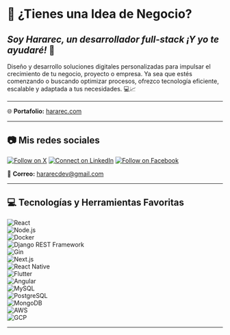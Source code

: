 # 🌟 ¿Tienes una Idea de Negocio?

## _Soy Hararec, un desarrollador full-stack ¡Y yo te ayudaré!_ 🚀

Diseño y desarrollo soluciones digitales personalizadas para impulsar el crecimiento de tu negocio, proyecto o empresa. Ya sea que estés comenzando o buscando optimizar procesos, ofrezco tecnología eficiente, escalable y adaptada a tus necesidades. 💻📈

---

🌐 **Portafolio:** [hararec.com](https://hararec.com)  

---

## 📷 Mis redes sociales  
[![Follow on X](https://img.shields.io/badge/Follow_on_X-1DA1F2?style=for-the-badge&logo=X&logoColor=white)](https://x.com/hararec_dev)
[![Connect on LinkedIn](https://img.shields.io/badge/Connect_on_LinkedIn-0077B5?style=for-the-badge&logo=linkedin&logoColor=white)](https://www.linkedin.com/in/hararec-dev/)
[![Follow on Facebook](https://img.shields.io/badge/Follow_on_Facebook-1877F2?style=for-the-badge&logo=facebook&logoColor=white)](https://www.facebook.com/hararec.medinagonzalez/)

📧 **Correo:** [hararecdev@gmail.com](mailto:hararecdev@gmail.com)  

---

## 💻 Tecnologías y Herramientas Favoritas 
![React](https://img.shields.io/badge/-React-61DAFB?logo=react&logoColor=white&style=flat)  
![Node.js](https://img.shields.io/badge/-Node.js-339933?logo=node.js&logoColor=white&style=flat)  
![Docker](https://img.shields.io/badge/-Docker-2496ED?logo=docker&logoColor=white&style=flat)  
![Django REST Framework](https://img.shields.io/badge/-Django%20REST%20Framework-092E20?logo=django&logoColor=white&style=flat)  
![Gin](https://img.shields.io/badge/-Gin-00ADD8?logo=go&logoColor=white&style=flat)  
![Next.js](https://img.shields.io/badge/-Next.js-000000?logo=next.js&logoColor=white&style=flat)  
![React Native](https://img.shields.io/badge/-React%20Native-61DAFB?logo=react&logoColor=white&style=flat)  
![Flutter](https://img.shields.io/badge/-Flutter-02569B?logo=flutter&logoColor=white&style=flat)  
![Angular](https://img.shields.io/badge/-Angular-DD0031?logo=angular&logoColor=white&style=flat)  
![MySQL](https://img.shields.io/badge/-MySQL-4479A1?logo=mysql&logoColor=white&style=flat)  
![PostgreSQL](https://img.shields.io/badge/-PostgreSQL-336791?logo=postgresql&logoColor=white&style=flat)  
![MongoDB](https://img.shields.io/badge/-MongoDB-47A248?logo=mongodb&logoColor=white&style=flat)  
![AWS](https://img.shields.io/badge/-AWS-232F3E?logo=amazon-aws&logoColor=white&style=flat)  
![GCP](https://img.shields.io/badge/-GCP-4285F4?logo=google-cloud&logoColor=white&style=flat)  

---


